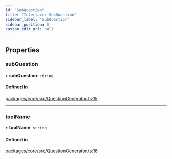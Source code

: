 ```yaml
---
id: "SubQuestion"
title: "Interface: SubQuestion"
sidebar_label: "SubQuestion"
sidebar_position: 0
custom_edit_url: null
---
```


## Properties

### subQuestion

• **subQuestion**: `string`

#### Defined in

[packages/core/src/QuestionGenerator.ts:15](https://github.com/run-llama/LlamaIndexTS/blob/3552de1/packages/core/src/QuestionGenerator.ts#L15)

---

### toolName

• **toolName**: `string`

#### Defined in

[packages/core/src/QuestionGenerator.ts:16](https://github.com/run-llama/LlamaIndexTS/blob/3552de1/packages/core/src/QuestionGenerator.ts#L16)
